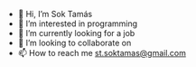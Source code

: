- 👋 Hi, I’m Sok Tamás
- 👀 I’m interested in programming
- 🌱 I’m currently looking for a job
- 💞️ I’m looking to collaborate on 
- 📫 How to reach me st.soktamas@gmail.com

<!---
soktamas0319/soktamas0319 is a ✨ special ✨ repository because its `README.md` (this file) appears on your GitHub profile.
You can click the Preview link to take a look at your changes.
--->
